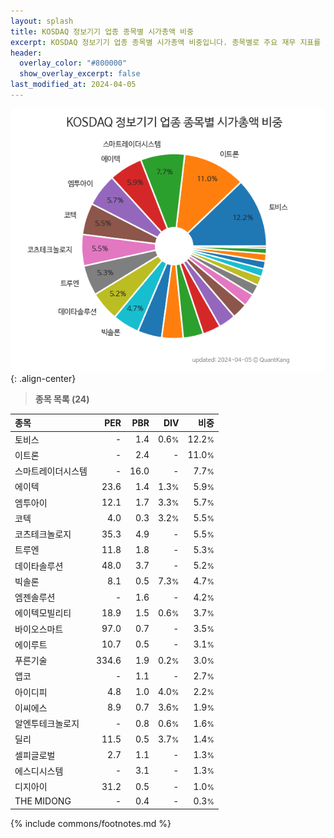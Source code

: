 ```yaml
---
layout: splash
title: KOSDAQ 정보기기 업종 종목별 시가총액 비중
excerpt: KOSDAQ 정보기기 업종 종목별 시가총액 비중입니다. 종목별로 주요 재무 지표를 함께 표시합니다.
header:
  overlay_color: "#800000"
  show_overlay_excerpt: false
last_modified_at: 2024-04-05
---
```



![KOSDAQ 정보기기 업종 종목별 시가총액 비중](/stats/sector/images/kosdaq_업종_정보기기_종목.png){: .align-center}


> **종목 목록 (24)**<a id="list"></a>

| **종목** | **PER** | **PBR** | **DIV** | **비중** |
| :------- | ------: | ------: | ------: | -------: |
| 토비스 | - | 1.4 | 0.6<small>%</small> | 12.2<small>%</small> |
| 이트론 | - | 2.4 | - | 11.0<small>%</small> |
| 스마트레이더시스템 | - | 16.0 | - | 7.7<small>%</small> |
| 에이텍 | 23.6 | 1.4 | 1.3<small>%</small> | 5.9<small>%</small> |
| 엠투아이 | 12.1 | 1.7 | 3.3<small>%</small> | 5.7<small>%</small> |
| 코텍 | 4.0 | 0.3 | 3.2<small>%</small> | 5.5<small>%</small> |
| 코츠테크놀로지 | 35.3 | 4.9 | - | 5.5<small>%</small> |
| 트루엔 | 11.8 | 1.8 | - | 5.3<small>%</small> |
| 데이타솔루션 | 48.0 | 3.7 | - | 5.2<small>%</small> |
| 빅솔론 | 8.1 | 0.5 | 7.3<small>%</small> | 4.7<small>%</small> |
| 엠젠솔루션 | - | 1.6 | - | 4.2<small>%</small> |
| 에이텍모빌리티 | 18.9 | 1.5 | 0.6<small>%</small> | 3.7<small>%</small> |
| 바이오스마트 | 97.0 | 0.7 | - | 3.5<small>%</small> |
| 에이루트 | 10.7 | 0.5 | - | 3.1<small>%</small> |
| 푸른기술 | 334.6 | 1.9 | 0.2<small>%</small> | 3.0<small>%</small> |
| 앱코 | - | 1.1 | - | 2.7<small>%</small> |
| 아이디피 | 4.8 | 1.0 | 4.0<small>%</small> | 2.2<small>%</small> |
| 이씨에스 | 8.9 | 0.7 | 3.6<small>%</small> | 1.9<small>%</small> |
| 알엔투테크놀로지 | - | 0.8 | 0.6<small>%</small> | 1.6<small>%</small> |
| 딜리 | 11.5 | 0.5 | 3.7<small>%</small> | 1.4<small>%</small> |
| 셀피글로벌 | 2.7 | 1.1 | - | 1.3<small>%</small> |
| 에스디시스템 | - | 3.1 | - | 1.3<small>%</small> |
| 디지아이 | 31.2 | 0.5 | - | 1.0<small>%</small> |
| THE MIDONG | - | 0.4 | - | 0.3<small>%</small> |

{% include commons/footnotes.md %}